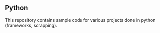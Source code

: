 ## Python
This repository contains sample code for various projects done in python (frameworks, scrapping).